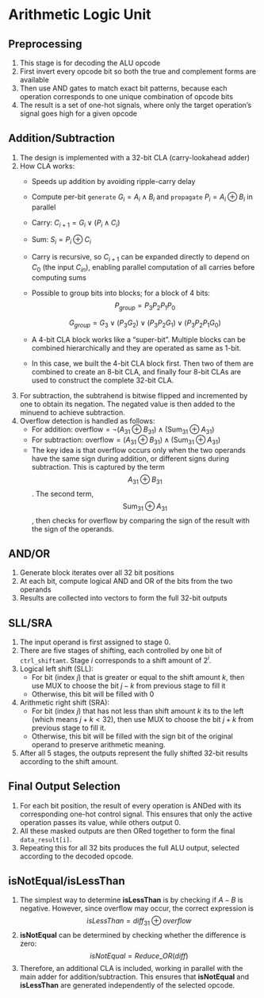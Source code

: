 # Arithmetic Logic Unit

## Preprocessing

1. This stage is for decoding the ALU opcode
2. First invert every opcode bit so both the true and complement forms are available
3. Then use AND gates to match exact bit patterns, because each operation corresponds to one unique combination of opcode bits
4. The result is a set of one-hot signals, where only the target operation’s signal goes high for a given opcode

## Addition/Subtraction

1. The design is implemented with a 32-bit CLA (carry-lookahead adder)
2. How CLA works:
    - Speeds up addition by avoiding ripple-carry delay
    - Compute per-bit `generate` $G_i = A_i \land B_i$ and `propagate` $P_i = A_i \oplus B_i$ in parallel
    - Carry: $C_{i+1} = G_i \lor (P_i \land C_i)$
    - Sum: $S_i = P_i \oplus C_i$
    - Carry is recursive, so $C_{i+1}$ can be expanded directly to depend on $C_0$ (the input $C_{in}$), enabling parallel computation of all carries before computing sums
    - Possible to group bits into blocks; for a block of 4 bits:
        $$
        P_{group} = P_3 P_2 P_1 P_0
        $$

        $$
        G_{group} = G_3 \lor (P_3 G_2) \lor (P_3 P_2 G_1) \lor (P_3 P_2 P_1 G_0)
        $$

    - A 4-bit CLA block works like a “super-bit”. Multiple blocks can be combined hierarchically and they are operated as same as 1-bit.
    - In this case, we built the 4-bit CLA block first. Then two of them are combined to create an 8-bit CLA, and finally four 8-bit CLAs are used to construct the complete 32-bit CLA.
3. For subtraction, the subtrahend is bitwise flipped and incremented by one to obtain its negation. The negated value is then added to the minuend to achieve subtraction.
4. Overflow detection is handled as follows:
    - For addition: $\text{overflow} = \lnot (A_{31} \oplus B_{31}) \land ( \text{Sum}_{31} \oplus A_{31} )$
    - For subtraction: $\text{overflow} = (A_{31} \oplus B_{31}) \land ( \text{Sum}_{31} \oplus A_{31} )$
    - The key idea is that overflow occurs only when the two operands have the same sign during addition, or different signs during subtraction. This is captured by the term $$A_{31} \oplus B_{31}$$. The second term, $$\text{Sum}_{31} \oplus A_{31}$$, then checks for overflow by comparing the sign of the result with the sign of the operands.

## AND/OR

1. Generate block iterates over all 32 bit positions
2. At each bit, compute logical AND and OR of the bits from the two operands
3. Results are collected into vectors to form the full 32-bit outputs

## SLL/SRA

1. The input operand is first assigned to stage 0.
2. There are five stages of shifting, each controlled by one bit of `ctrl_shiftamt`. Stage *i* corresponds to a shift amount of $2^i$.
3. Logical left shift (SLL):
    - For bit (index $j$) that is greater or equal to the shift amount $k$, then use MUX to choose the bit $j-k$ from previous stage to fill it
    - Otherwise, this bit will be filled with 0
4. Arithmetic right shift (SRA):
    - For bit (index $j$) that has not less than shift amount $k$ its to the left (which means $j+k < 32$), then use MUX to choose the bit $j+k$ from previous stage to fill it.
    - Otherwise, this bit will be filled with the sign bit of the original operand to preserve arithmetic meaning.
5. After all 5 stages, the outputs represent the fully shifted 32-bit results according to the shift amount.

## Final Output Selection

1. For each bit position, the result of every operation is ANDed with its corresponding one-hot control signal. This ensures that only the active operation passes its value, while others output 0.
2. All these masked outputs are then ORed together to form the final `data_result[i]`.
3. Repeating this for all 32 bits produces the full ALU output, selected according to the decoded opcode.

## isNotEqual/isLessThan

1. The simplest way to determine **isLessThan** is by checking if $A-B$ is negative. However, since overflow may occur, the correct expression is
    $$
    isLessThan = diff_{31} \oplus overflow
    $$
2. **isNotEqual** can be determined by checking whether the difference is zero:
    $$
    isNotEqual = Reduce\_OR(diff)
    $$
3. Therefore, an additional CLA is included, working in parallel with the main adder for addition/subtraction. This ensures that **isNotEqual** and **isLessThan** are generated independently of the selected opcode.